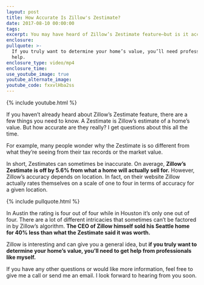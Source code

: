 ```yaml
---
layout: post
title: How Accurate Is Zillow's Zestimate?
date: 2017-08-10 00:00:00
tags:
excerpt: You may have heard of Zillow’s Zestimate feature—but is it accurate?
enclosure:
pullquote: >-
  If you truly want to determine your home’s value, you’ll need professional
  help.
enclosure_type: video/mp4
enclosure_time:
use_youtube_image: true
youtube_alternate_image:
youtube_code: fxxvlHba2ss
---
```



{% include youtube.html %}

If you haven’t already heard about Zillow’s Zestimate feature, there are a few things you need to know. A Zestimate is Zillow’s estimate of a home’s value. But how accurate are they really? I get questions about this all the time.

For example, many people wonder why the Zestimate is so different from what they’re seeing from their tax records or the market value.

In short, Zestimates can sometimes be inaccurate. On average, **Zillow’s Zestimate is off by 5.6% from what a home will actually sell for.** However, Zillow’s accuracy depends on location. In fact, on their website Zillow actually rates themselves on a scale of one to four in terms of accuracy for a given location.

{% include pullquote.html %}

In Austin the rating is four out of four while in Houston it’s only one out of four. There are a lot of different intricacies that sometimes can’t be factored in by Zillow’s algorithm. **The CEO of Zillow himself sold his Seattle home for 40% less than what the Zestimate said it was worth.**

Zillow is interesting and can give you a general idea, but **if you truly want to determine your home’s value, you’ll need to get help from professionals like myself.**

If you have any other questions or would like more information, feel free to give me a call or send me an email. I look forward to hearing from you soon.